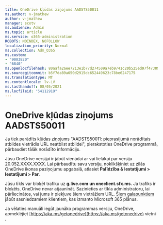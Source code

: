 ```yaml
---
title: OneDrive kļūdas ziņojums AADSTS50011
ms.author: v-jmathew
author: v-jmathew
manager: scotv
ms.audience: Admin
ms.topic: article
ms.service: o365-administration
ROBOTS: NOINDEX, NOFOLLOW
localization_priority: Normal
ms.collection: Adm_O365
ms.custom:
- "9003820"
- "6840"
ms.openlocfilehash: 80aafa2aee7213e1b77d274509a7eb9741c20b525ed97f473093ac8c6514f3c7
ms.sourcegitcommit: b5f7da89a650d2915dc652449623c78be6247175
ms.translationtype: MT
ms.contentlocale: lv-LV
ms.lasthandoff: 08/05/2021
ms.locfileid: "54112919"
---
```

# <a name="onedrive-login-error-aadsts50011"></a>OneDrive kļūdas ziņojums AADSTS50011

Ja tiek parādīts kļūdas ziņojums "AADSTS50011: pieprasījumā norādītais atbildes vietrādis URL neatbilst atbildei", pierakstoties OneDrive programmā, pārbaudiet tālāk norādīto informāciju.

Jūsu OneDrive versijai ir jābūt vienādai ar vai lielākai par versiju 20.052.XXXX.XXXX. Lai pārbaudītu savu versiju, noklikšķiniet uz zilās OneDrive ikonas paziņojumu apgabalā, atlasiet **Palīdzība & Iestatījumi > Iestatījumi > Par**.

Jūsu tīkls var bloķēt trafiku uz **g.live.com** **un oneclient.sfx.ms.** Ja trafiks ir bloķēts, OneDrive nevar atjaunināt. Sazinieties ar tīkla administratoru, lai pārliecinātos, vai jums ir piekļuve šiem vietrāžiem URL. [Šiem galapunktiem](https://docs.microsoft.com/microsoft-365/enterprise/urls-and-ip-address-ranges?view=o365-worldwide) jābūt sasniedzamiem klientiem, kas izmanto Microsoft 365 plānus.

Ja vēlaties manuāli iegūt jaunāko programmas versiju, OneDrive, apmeklējiet [https://aka.ms/getonedrive](https://aka.ms/getonedrive) vietni .
